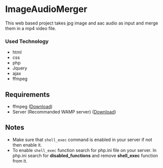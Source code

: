# ImageAudioMerger

This web based project takes jpg image and aac audio as input and merge them in a mp4 video file.

### Used Technology

- html
- css
- php
- Jquery
- ajax
- ffmpeg

## Requirements

- ffmpeg ([Download](https://ffmpeg.zeranoe.com/builds/))
- Server (Recommanded WAMP server) ([Download](http://wampserver.aviatechno.net/))

## Notes

- Make sure that `shell_exec` command is enabled in your server if not then enable it.
- To enable `shell_exec` function search for php.ini file on your server.
  In php.ini search for **disabled_functions** and remove **shell_exec** function from it.

